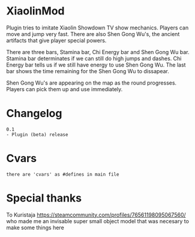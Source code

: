 # XiaolinMod
Plugin tries to imitate Xiaolin Showdown TV show mechanics. Players can move and jump very fast. There are also Shen Gong Wu's, the ancient artifacts that give player special powers.

There are three bars, Stamina bar, Chi Energy bar and Shen Gong Wu bar. Stamina bar determinates if we can still do high jumps and dashes. Chi Energy bar tells us if we still have energy to use Shen Gong Wu. The last bar shows the time remaining for the Shen Gong Wu to dissapear.

Shen Gong Wu's are appearing on the map as the round progresses. Players can pick them up and use immediately.

# Changelog
```
0.1
- Plugin (beta) release
```

# Cvars
```
there are 'cvars' as #defines in main file
```

# Special thanks
To Kuristaja https://steamcommunity.com/profiles/76561198095067560/ who made me an invisable super small object model that was necesary to make some things here
